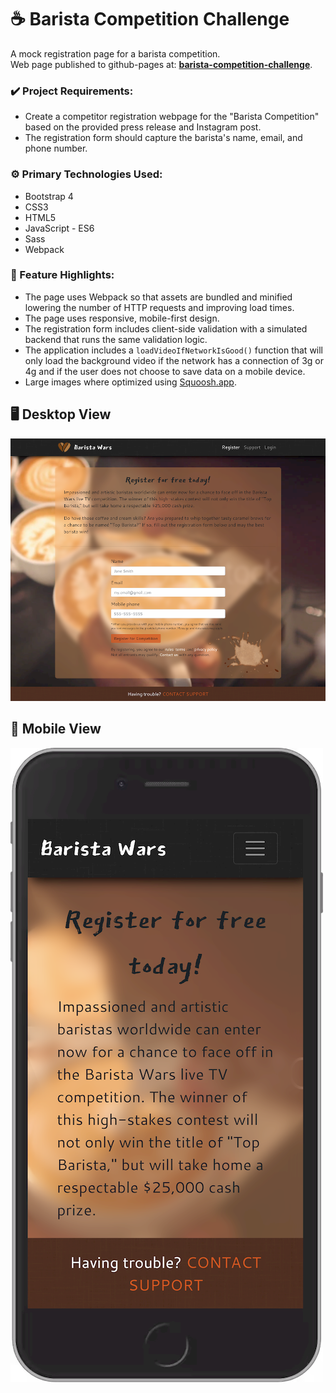 # ☕ Barista Competition Challenge

A mock registration page for a barista competition.\
Web page published to github-pages at: **[barista-competition-challenge](https://anaboca.github.io/barista-competition-challenge/)**.

### ✔️ Project Requirements:

- Create a competitor registration webpage for the "Barista Competition" based on the provided press release and Instagram post.
- The registration form should capture the barista's name, email, and phone number.

### ⚙️ Primary Technologies Used:

- Bootstrap 4
- CSS3
- HTML5
- JavaScript - ES6
- Sass
- Webpack

### 📇 Feature Highlights:

- The page uses Webpack so that assets are bundled and minified lowering the number of HTTP requests and improving load times.
- The page uses responsive, mobile-first design.
- The registration form includes client-side validation with a simulated backend that runs the same validation logic.
- The application includes a `loadVideoIfNetworkIsGood()` function that will only load the background video
  if the network has a connection of 3g or 4g and if the user does not choose to save data on a mobile device.
- Large images where optimized using [Squoosh.app](https://squoosh.app/).

## 🖥️ Desktop View

![Desktop Screenshot](https://github.com/AnaBoca/barista-competition-challenge/blob/master/src/images/desktop.png)

## 📱 Mobile View

![Mobile Screenshot](https://github.com/AnaBoca/barista-competition-challenge/blob/master/src/images/mobile.png)
